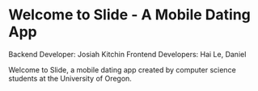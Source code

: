 

# Welcome to Slide - A Mobile Dating App

Backend Developer: Josiah Kitchin
Frontend Developers: Hai Le, Daniel




Welcome to Slide, a mobile dating app created by computer science students at 
the University of Oregon. 


